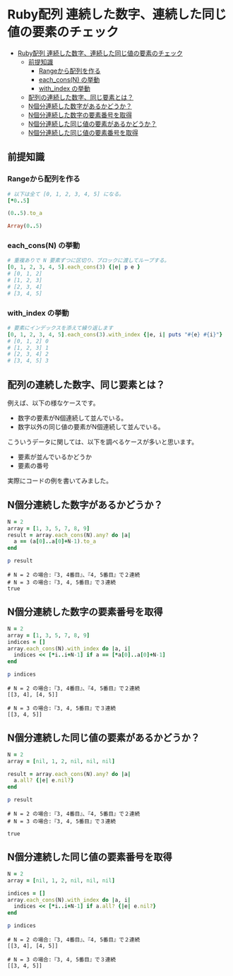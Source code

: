 # Ruby配列 連続した数字、連続した同じ値の要素のチェック

<!-- TOC -->

- [Ruby配列 連続した数字、連続した同じ値の要素のチェック](#ruby配列-連続した数字連続した同じ値の要素のチェック)
  - [前提知識](#前提知識)
    - [Rangeから配列を作る](#rangeから配列を作る)
    - [each_cons(N) の挙動](#each_consn-の挙動)
    - [with_index の挙動](#with_index-の挙動)
  - [配列の連続した数字、同じ要素とは？](#配列の連続した数字同じ要素とは)
  - [N個分連続した数字があるかどうか？](#n個分連続した数字があるかどうか)
  - [N個分連続した数字の要素番号を取得](#n個分連続した数字の要素番号を取得)
  - [N個分連続した同じ値の要素があるかどうか？](#n個分連続した同じ値の要素があるかどうか)
  - [N個分連続した同じ値の要素番号を取得](#n個分連続した同じ値の要素番号を取得)

<!-- /TOC -->

## 前提知識

### Rangeから配列を作る

```ruby
# 以下は全て [0, 1, 2, 3, 4, 5] になる。
[*0..5]

(0..5).to_a

Array(0..5)
```

### each_cons(N) の挙動

```ruby
# 重複ありで N 要素ずつに区切り、ブロックに渡してループする。
[0, 1, 2, 3, 4, 5].each_cons(3) {|e| p e }
# [0, 1, 2]
# [1, 2, 3]
# [2, 3, 4]
# [3, 4, 5]
```

### with_index の挙動

```ruby
# 要素にインデックスを添えて繰り返します
[0, 1, 2, 3, 4, 5].each_cons(3).with_index {|e, i| puts "#{e} #{i}"}
# [0, 1, 2] 0
# [1, 2, 3] 1
# [2, 3, 4] 2
# [3, 4, 5] 3
```

## 配列の連続した数字、同じ要素とは？

例えば、以下の様なケースです。

- 数字の要素がN個連続して並んでいる。
- 数字以外の同じ値の要素がN個連続して並んでいる。

こういうデータに関しては、以下を調べるケースが多いと思います。

- 要素が並んでいるかどうか
- 要素の番号

実際にコードの例を書いてみました。

## N個分連続した数字があるかどうか？

```ruby
N = 2
array = [1, 3, 5, 7, 8, 9]
result = array.each_cons(N).any? do |a|
  a == (a[0]..a[0]+N-1).to_a
end

p result
```

```
# N = 2 の場合:『3, 4番目』、『4, 5番目』で２連続
# N = 3 の場合:『3, 4, 5番目』で３連続
true
```

## N個分連続した数字の要素番号を取得

```ruby
N = 2
array = [1, 3, 5, 7, 8, 9]
indices = []
array.each_cons(N).with_index do |a, i|
  indices << [*i..i+N-1] if a == [*a[0]..a[0]+N-1]
end

p indices
```

```
# N = 2 の場合:『3, 4番目』、『4, 5番目』で２連続
[[3, 4], [4, 5]]

# N = 3 の場合:『3, 4, 5番目』で３連続
[[3, 4, 5]]
```

## N個分連続した同じ値の要素があるかどうか？

```ruby
N = 2
array = [nil, 1, 2, nil, nil, nil]

result = array.each_cons(N).any? do |a|
  a.all? {|e| e.nil?}
end

p result
```

```
# N = 2 の場合:『3, 4番目』、『4, 5番目』で２連続
# N = 3 の場合:『3, 4, 5番目』で３連続

true
```

## N個分連続した同じ値の要素番号を取得

```ruby
N = 2
array = [nil, 1, 2, nil, nil, nil]

indices = []
array.each_cons(N).with_index do |a, i|
  indices << [*i..i+N-1] if a.all? {|e| e.nil?}
end

p indices
```

```
# N = 2 の場合:『3, 4番目』、『4, 5番目』で２連続
[[3, 4], [4, 5]]

# N = 3 の場合:『3, 4, 5番目』で３連続
[[3, 4, 5]]
```
